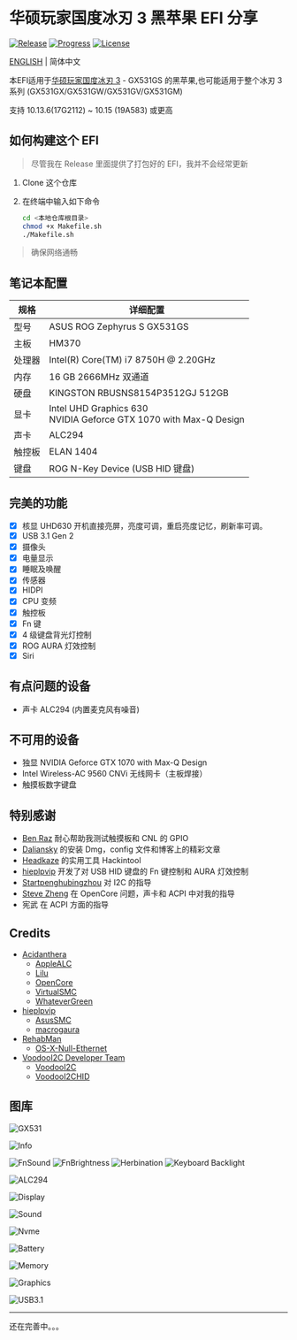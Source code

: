 # 华硕玩家国度冰刃 3 黑苹果 EFI 分享

[![Release](https://img.shields.io/github/release/williambj1/Hackintosh-EFI-Asus-Zephyrus-S-GX531.svg)](https://github.com/williambj1/Hackintosh-EFI-Asus-Zephyrus-S-GX531/releases)
[![Progress](https://img.shields.io/badge/Progress-完善中-ff69b4.svg)](https://github.com/williambj1/Hackintosh-EFI-Asus-Zephyrus-S-GX531/blob/master/README.md)
[![License](https://img.shields.io/badge/License-GPLv3-lightgrey.svg)](https://github.com/williambj1/Hackintosh-EFI-Asus-Zephyrus-S-GX531/blob/master/LICENSE)

[ENGLISH](https://github.com/williambj1/Hackintosh-EFI-Asus-Zephyrus-S-GX531/tree/master/README.md) | 简体中文

本EFI适用于[华硕玩家国度冰刃 3](https://www.asus.com.cn/ROG-Republic-Of-Gamers/ROG-Zephyrus-S-GX531/) - GX531GS 的黑苹果,也可能适用于整个冰刃 3 系列 (GX531GX/GX531GW/GX531GV/GX531GM)

支持 10.13.6(17G2112) ~ 10.15 (19A583) 或更高

## 如何构建这个 EFI

> 尽管我在 Release 里面提供了打包好的 EFI，我并不会经常更新

1. Clone 这个仓库
1. 在终端中输入如下命令

   ```bash
   cd <本地仓库根目录>
   chmod +x Makefile.sh
   ./Makefile.sh
   ```

> 确保网络通畅

## 笔记本配置

| 规格   | 详细配置                                                                |
| ------ | ----------------------------------------------------------------------- |
| 型号   | ASUS ROG Zephyrus S GX531GS                                             |
| 主板   | HM370                                                                   |
| 处理器 | Intel(R) Core(TM) i7 8750H @ 2.20GHz                                    |
| 内存   | 16 GB  2666MHz 双通道                                                   |
| 硬盘   | KINGSTON RBUSNS8154P3512GJ 512GB                                        |
| 显卡   | Intel UHD Graphics 630 <br /> NVIDIA Geforce GTX 1070 with Max-Q Design |
| 声卡   | ALC294                                                                  |
| 触控板 | ELAN 1404                                                               |
| 键盘   | ROG N-Key Device (USB HID 键盘)                                         |

## 完美的功能

- [x] 核显 UHD630 开机直接亮屏，亮度可调，重启亮度记忆，刷新率可调。
- [x] USB 3.1 Gen 2
- [x] 摄像头
- [x] 电量显示
- [x] 睡眠及唤醒
- [x] 传感器
- [x] HIDPI
- [x] CPU 变频
- [x] 触控板
- [x] Fn 键
- [x] 4 级键盘背光灯控制
- [x] ROG AURA 灯效控制
- [x] Siri

## 有点问题的设备

- 声卡 ALC294 (内置麦克风有噪音)
  
## 不可用的设备

- 独显 NVIDIA Geforce GTX 1070 with Max-Q Design
- Intel Wireless-AC 9560 CNVi 无线网卡（主板焊接）
- 触摸板数字键盘

## 特别感谢

- [Ben Raz](https://github.com/ben9923) 耐心帮助我测试触摸板和 CNL 的 GPIO
- [Daliansky](https://github.com/daliansky) 的安装 Dmg，config 文件和博客上的精彩文章
- [Headkaze](https://github.com/headkaze) 的实用工具 Hackintool
- [hieplpvip](https://github.com/hieplpvip) 开发了对 USB HID 键盘的 Fn 键控制和 AURA 灯效控制
- [Startpenghubingzhou](https://github.com/penghubingzhou) 对 I2C 的指导
- [Steve Zheng](https://github.com/stevezhengshiqi) 在 OpenCore 问题，声卡和 ACPI 中对我的指导
- 宪武 在 ACPI 方面的指导

## Credits

- [Acidanthera](https://github.com/acidanthera)
  - [AppleALC](https://github.com/acidanthera/AppleALC)
  - [Lilu](https://github.com/acidanthera/Lilu)
  - [OpenCore](https://github.com/acidanthera/OpenCorePkg)
  - [VirtualSMC](https://github.com/acidanthera/VirtualSMC)
  - [WhateverGreen](https://github.com/acidanthera/WhateverGreen)
- [hieplpvip](https://github.com/hieplpvip)
  - [AsusSMC](https://github.com/hieplpvip/AsusSMC)
  - [macrogaura](https://github.com/hieplpvip/macrogaura)
- [RehabMan](https://github.com/RehabMan)
  - [OS-X-Null-Ethernet](https://github.com/RehabMan/OS-X-Null-Ethernet)
- [VoodooI2C Developer Team](https://voodooi2c.github.io/#Credits%20and%20Acknowledgments/Credits%20and%20Acknowledgments)
  - [VoodooI2C](https://github.com/alexandred/VoodooI2C)
  - [VoodooI2CHID](https://github.com/alexandred/VoodooI2C)

## 图库

![GX531](https://github.com/williambj1/Hackintosh-EFI-Asus-Zephyrus-S-GX531/blob/master/.github/GX531.png)

![Info](https://github.com/williambj1/Hackintosh-EFI-Asus-Zephyrus-S-GX531/blob/master/.github/1.png)

![FnSound](https://github.com/williambj1/Hackintosh-EFI-Asus-Zephyrus-S-GX531/blob/master/.github/2.png)
![FnBrightness](https://github.com/williambj1/Hackintosh-EFI-Asus-Zephyrus-S-GX531/blob/master/.github/3.png)
![Herbination](https://github.com/williambj1/Hackintosh-EFI-Asus-Zephyrus-S-GX531/blob/master/.github/Herbination.png)
![Keyboard Backlight](https://github.com/williambj1/Hackintosh-EFI-Asus-Zephyrus-S-GX531/blob/master/.github/KB-Backlight.png.png)

![ALC294](https://github.com/williambj1/Hackintosh-EFI-Asus-Zephyrus-S-GX531/blob/master/.github/4.png)

![Display](https://github.com/williambj1/Hackintosh-EFI-Asus-Zephyrus-S-GX531/blob/master/.github/5.png)

![Sound](https://github.com/williambj1/Hackintosh-EFI-Asus-Zephyrus-S-GX531/blob/master/.github/6.png)

![Nvme](https://github.com/williambj1/Hackintosh-EFI-Asus-Zephyrus-S-GX531/blob/master/.github/7.png)

![Battery](https://github.com/williambj1/Hackintosh-EFI-Asus-Zephyrus-S-GX531/blob/master/.github/8.png)

![Memory](https://github.com/williambj1/Hackintosh-EFI-Asus-Zephyrus-S-GX531/blob/master/.github/9.png)

![Graphics](https://github.com/williambj1/Hackintosh-EFI-Asus-Zephyrus-S-GX531/blob/master/.github/10.png)

![USB3.1](https://github.com/williambj1/Hackintosh-EFI-Asus-Zephyrus-S-GX531/blob/master/.github/11.png)

---

还在完善中。。。
